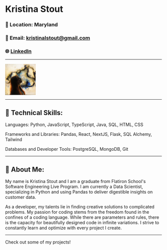 # Kristina Stout

### 📍 Location: Maryland
### 📧 Email: [kristinalstout@gmail.com](mailto:kristinalstout@gmail.com)
### 🌐 [LinkedIn](https://www.linkedin.com/in/kristina-stout/)

---

<a href="URL_REDIRECT" target="blank">
  <img 
    align="center" 
    src="https://github.com/kristinalstout/portolfio/blob/main/components/F2486CBC-E341-493A-9D0F-9DB53CE62C8E_1_105_c.jpeg?raw=true" 
    height="100" 
  />
</a>

---

## 🔧 **Technical Skills**:

Languages: Python, JavaScript, TypeScript, Java, SQL, HTML, CSS

Frameworks and Libraries: Pandas, React, NextJS, Flask, SQL Alchemy, Tailwind

Databases and Developer Tools: PostgreSQL, MongoDB, Git

---

## 🚀 **About Me**:

My name is Kristina Stout and I am a graduate from Flatiron School's Software Engineering Live Program. I am currently a Data Scientist, specializing in Python and using Pandas to deliver digestible insights on customer data.

As a developer, my talents lie in finding creative solutions to complicated problems. My passion for coding stems from the freedom found in the confines of a coding language. While there are parameters and rules, there is the capacity for beautifully designed code in infinite variations. I strive to constantly learn and optimize with every project I create.

---

Check out some of my projects!

<!--
**kristinalstout/kristinalstout** is a ✨ _special_ ✨ repository because its `README.md` (this file) appears on your GitHub profile.

Here are some ideas to get you started:

- 🔭 I’m currently working on ...
- 🌱 I’m currently learning ...
- 👯 I’m looking to collaborate on ...
- 🤔 I’m looking for help with ...
- 💬 Ask me about ...
- 📫 How to reach me: ...
- 😄 Pronouns: ...
- ⚡ Fun fact: ...
-->
